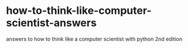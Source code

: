 # how-to-think-like-computer-scientist-answers
answers to how to think like a computer scientist with python 2nd edition
